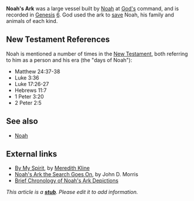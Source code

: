 **Noah's Ark** was a large vessel built by [Noah](Noah "Noah") at
[God's](God "God") command, and is recorded in
[Genesis](Genesis "Genesis") [6](Genesis_6 "Genesis 6"). God used
the ark to [save](Salvation "Salvation") Noah, his family and
animals of each kind.

## New Testament References

Noah is mentioned a number of times in the
[New Testament](New_Testament "New Testament"), both referring to
him as a person and his era (the "days of Noah"):

-   Matthew 24:37-38
-   Luke 3:36
-   Luke 17:26-27
-   Hebrews 11:7
-   1 Peter 3:20
-   2 Peter 2:5

## See also

-   [Noah](Noah "Noah")

## External links

-   [By My Spirit](http://www.kerux.com/documents/KeruxV9N2A1.asp),
    by [Meredith Kline](Meredith_Kline "Meredith Kline")
-   [Noah's Ark the Search Goes On](http://www.icr.org/article/209/),
    by John D. Morris
-   [Brief Chronology of Noah's Ark Depictions](http://www.worldwideflood.com/general/ark_history.htm)

*This article is a **[stub](http://www.theopedia.com/Category:Theopedia_stubs "Category:Theopedia stubs")**. Please edit it to add information.*



